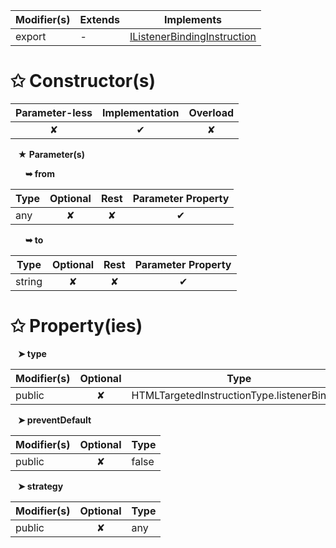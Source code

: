 | Modifier(s)                            | Extends                      | Implements                                    |
|----------------------------------------|------------------------------|-----------------------------------------------|
| export | - | [IListenerBindingInstruction](/runtime-html/interface/definitions/ilistenerbindinginstruction.md) |

# &#10025; Constructor(s)

| Parameter-less                         | Implementation                          | Overload                          |
|:--------------------------------------:|:---------------------------------------:|:---------------------------------:|
| ✘ | ✔ | ✘ |

&nbsp;&nbsp; **&#9733; Parameter(s)**

&nbsp;&nbsp;&nbsp;&nbsp;&nbsp; **&#10149; from**

| Type                        | Optional                           | Rest                          | Parameter Property                          |
|-----------------------------|:----------------------------------:|:-----------------------------:|:-------------------------------------------:|
| any | ✘  | ✘ | ✔ |

&nbsp;&nbsp;&nbsp;&nbsp;&nbsp; **&#10149; to**

| Type                        | Optional                           | Rest                          | Parameter Property                          |
|-----------------------------|:----------------------------------:|:-----------------------------:|:-------------------------------------------:|
| string | ✘  | ✘ | ✔ |

# &#10025; Property(ies)

&nbsp;&nbsp; **&#10148; type**

| Modifier(s)                               | Optional                           | Type                         |
|-------------------------------------------|:----------------------------------:|------------------------------|
| public | ✘ | HTMLTargetedInstructionType.listenerBinding |

&nbsp;&nbsp; **&#10148; preventDefault**

| Modifier(s)                               | Optional                           | Type                         |
|-------------------------------------------|:----------------------------------:|------------------------------|
| public | ✘ | false |

&nbsp;&nbsp; **&#10148; strategy**

| Modifier(s)                               | Optional                           | Type                         |
|-------------------------------------------|:----------------------------------:|------------------------------|
| public | ✘ | any |